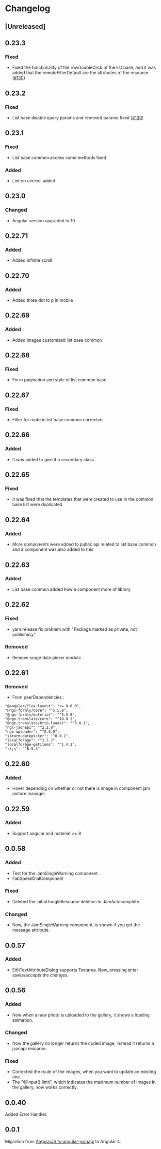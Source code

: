 # Changelog

## [Unreleased]

## 0.23.3

### Fixed

-   Fixed the functionality of the rowDoubleClick of the list base, and it was added that the remoteFilterDefault are the attributes of the resource ([#130](https://github.com/reyesoft/ngx-jsonapi-material/pull/130))

## 0.23.2

### Fixed

-   List base disable query params and removed params fixed ([#130](https://github.com/reyesoft/ngx-jsonapi-material/pull/130))

## 0.23.1

### Fixed

-   List base common access some methods fixed

### Added

-   Lint on circleci added

## 0.23.0

### Changed

-   Angular version upgraded to 10

## 0.22.71

### Added

-   Added infinite scroll

## 0.22.70

### Added

-   Added three dot to p in mobile

## 0.22.69

### Added

-   Added images customized list base common

## 0.22.68

### Fixed

-   Fix in pagination and style of list common base

## 0.22.67

### Fixed

-   Filter for route in list base common corrected

## 0.22.66

### Added

-   It was added to give it a secondary class

## 0.22.65

### Fixed

-   It was fixed that the templates that were created to use in the common base list were duplicated

## 0.22.64

### Added

-   More components were added to public api related to list base common and a component was also added to this

## 0.22.63

### Added

-   List base common added how a component more of library

## 0.22.62

### Fixed

-   yarn:release fix problem with "Package marked as private, not publishing."

### Removed

-   Remove range date picker module

## 0.22.61

### Removed

-   From peerDependencies :

```
"@angular/flex-layout": ">= 8.0.0",
"@ngx-formly/core": "^5.5.8",
"@ngx-formly/material": "^5.5.8",
"@ngx-translate/core": "^10.0.2",
"@ngx-translate/http-loader": "^3.0.1",
"ngx-jsonapi": "^2.1.9",
"ngx-uploader": "^8.0.0",
"saturn-datepicker": "^8.0.1",
"localforage": "^1.7.3",
"localforage-getitems": "^1.4.2",
"rxjs": "^6.5.4"
```

## 0.22.60

### Added

-   Hover depending on whether or not there is image in component jam picture manager

## 0.22.59

### Added

-   Support angular and material >= 8

## 0.0.58

### Added

-   Test for the JamSingleWarning component.
-   FabSpeedDialComponent

### Fixed

-   Deleted the initial toogleResource deletion in JamAutocomplete.

### Changed

-   Now, the JamSingleWarning component, is shown if you get the message attribute.

## 0.0.57

### Added

-   EditTextAttributeDialog supports Textarea. Now, pressing enter saves/accepts the changes.

## 0.0.56

### Added

-   Now when a new photo is uploaded to the gallery, it shows a loading animation.

### Changed

-   Now the gallery no longer returns the coded image, instead it returns a jsonapi resource.

### Fixed

-   Corrected the route of the images, when you want to update an existing one.
-   The "@Input() limit", which indicates the maximum number of images in the gallery, now works correctly.

## 0.0.40

Added Error Handler.

## 0.0.1

Migration from [AngularJS ts-angular-jsonapi](https://github.com/reyesoft/ts-angular-jsonapi) to Angular 4.
